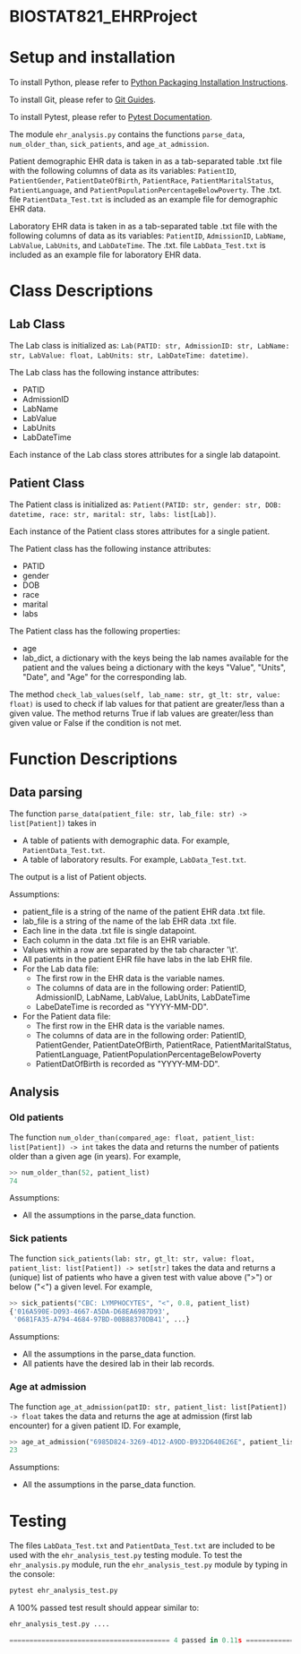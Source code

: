 # BIOSTAT821_EHRProject

# Setup and installation
To install Python, please refer to [Python Packaging Installation Instructions](https://packaging.python.org/en/latest/tutorials/installing-packages/).

To install Git, please refer to [Git Guides](https://github.com/git-guides/install-git).

To install Pytest, please refer to [Pytest Documentation](https://docs.pytest.org/en/6.2.x/getting-started.html).

The module `ehr_analysis.py` contains the functions `parse_data`, `num_older_than`, `sick_patients`, and `age_at_admission`.

Patient demographic EHR data is taken in as a tab-separated table .txt file with the following columns of data as its variables: `PatientID`, `PatientGender`, `PatientDateOfBirth`, `PatientRace`, `PatientMaritalStatus`, `PatientLanguage`, and `PatientPopulationPercentageBelowPoverty`. The .txt. file `PatientData_Test.txt` is included as an example file for demographic EHR data.

Laboratory EHR data is taken in as a tab-separated table .txt file with the following columns of data as its variables: `PatientID`, `AdmissionID`, `LabName`, `LabValue`, `LabUnits`, and `LabDateTime`. The .txt. file `LabData_Test.txt` is included as an example file for laboratory EHR data.

# Class Descriptions

## Lab Class
The Lab class is initialized as: `Lab(PATID: str, AdmissionID: str, LabName: str, LabValue: float, LabUnits: str, LabDateTime: datetime)`.

The Lab class has the following instance attributes:
* PATID
* AdmissionID
* LabName
* LabValue
* LabUnits
* LabDateTime

Each instance of the Lab class stores attributes for a single lab datapoint.

## Patient Class
The Patient class is initialized as: `Patient(PATID: str, gender: str, DOB: datetime, race: str, marital: str, labs: list[Lab])`.

Each instance of the Patient class stores attributes for a single patient.

The Patient class has the following instance attributes:
* PATID
* gender
* DOB
* race
* marital
* labs

The Patient class has the following properties:
* age
* lab_dict, a dictionary with the keys being the lab names available for the patient and the values being a dictionary with the keys "Value", "Units", "Date", and "Age" for the corresponding lab.

The method `check_lab_values(self, lab_name: str, gt_lt: str, value: float)` is used to check if lab values for that patient are greater/less than a given value. The method returns True if lab values are greater/less than given value or False if the condition is not met.

# Function Descriptions

## Data parsing

The function `parse_data(patient_file: str, lab_file: str) -> list[Patient])` takes in 
* A table of patients with demographic data. For example, `PatientData_Test.txt`.
* A table of laboratory results. For example, `LabData_Test.txt`.

The output is a list of Patient objects.

Assumptions:
* patient_file is a string of the name of the patient EHR data .txt file.
* lab_file is a string of the name of the lab EHR data .txt file.
* Each line in the data .txt file is single datapoint.
* Each column in the data .txt file is an EHR variable.
* Values within a row are separated by the tab character '\t\'.
* All patients in the patient EHR file have labs in the lab EHR file.
* For the Lab data file:
    * The first row in the EHR data is the variable names.
    * The columns of data are in the following order: PatientID, AdmissionID, LabName, LabValue, LabUnits, LabDateTime
    * LabeDateTime is recorded as "YYYY-MM-DD".
* For the Patient data file:
    * The first row in the EHR data is the variable names.
    * The columns of data are in the following order: PatientID, PatientGender, PatientDateOfBirth, PatientRace, PatientMaritalStatus, PatientLanguage, PatientPopulationPercentageBelowPoverty
    * PatientDatOfBirth is recorded as "YYYY-MM-DD".

## Analysis

### Old patients

The function `num_older_than(compared_age: float, patient_list: list[Patient]) -> int` takes the data and returns the number of patients older than a given age (in years). For example,

```python
>> num_older_than(52, patient_list)
74
```

Assumptions:
* All the assumptions in the parse_data function.

### Sick patients

The function `sick_patients(lab: str, gt_lt: str, value: float, patient_list: list[Patient]) -> set[str]` takes the data and returns a (unique) list of patients who have a given test with value above (">") or below ("<") a given level. For example,

```python
>> sick_patients("CBC: LYMPHOCYTES", "<", 0.8, patient_list)
{'016A590E-D093-4667-A5DA-D68EA6987D93',
 '0681FA35-A794-4684-97BD-00B88370DB41', ...}
```

Assumptions:
* All the assumptions in the parse_data function.
* All patients have the desired lab in their lab records.

### Age at admission

The function `age_at_admission(patID: str, patient_list: list[Patient]) -> float` takes the data and returns the age at admission (first lab encounter) for a given patient ID. For example,

```python
>> age_at_admission("6985D824-3269-4D12-A9DD-B932D640E26E", patient_list)
23
```

Assumptions:
* All the assumptions in the parse_data function.

# Testing

The files `LabData_Test.txt` and `PatientData_Test.txt` are included to be used with the `ehr_analysis_test.py` testing module. To test the `ehr_analysis.py` module, run the `ehr_analysis_test.py` module by typing in the console:

``` python
pytest ehr_analysis_test.py
```

A 100% passed test result should appear similar to:

``` python
ehr_analysis_test.py ....                                                                    [100%]

======================================== 4 passed in 0.11s ========================================
```
